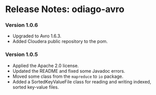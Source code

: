 Release Notes: odiago-avro
==========================

### Version 1.0.6

* Upgraded to Avro 1.6.3.
* Added Cloudera public repository to the pom.

### Version 1.0.5

* Applied the Apache 2.0 license.
* Updated the README and fixed some Javadoc errors.
* Moved some class from the `mapreduce` to `io` package.
* Added a SortedKeyValueFile class for reading and writing indexed,
  sorted key-value files.
